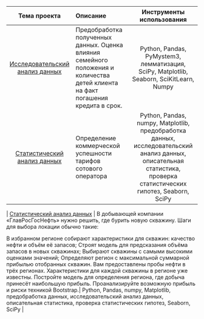 | Тема проекта | Описание | Инструменты использования | 
| :----------------------: | :---------------------- | :----------------------: |
| [Исследовательский анализ данных](https://github.com/mmrkl/-projects/blob/main/property_value_analysis/property.ipynb) | Предобработка полученных данных. Оценка влияния семейного положения и количества детей клиента на факт погашения кредита в срок. |Python, Pandas, PyMystem3, лемматизация, SciPy, Matplotlib, Seaborn, SciKitLearn, Numpy |
| [Статистический анализ данных](https://github.com/mmrkl/-projects/blob/main/research_on_statistics/statistic.ipynb) | Определение коммерческой успешности тарифов сотового оператора | Python, Pandas, numpy, Matplotlib, предобработка данных, исследовательский анализ данных, описательная статистика, проверка статистических гипотез, Seaborn, SciPy |

| [Статистический анализ данных](https://github.com/mmrkl/-projects/blob/main/research_on_statistics/statistic.ipynb) | В добывающей компании «ГлавРосГосНефть» нужно решить, где бурить новую скважину.
Шаги для выбора локации обычно такие:

В избранном регионе собирают характеристики для скважин: качество нефти и объём её запасов;
Строят модель для предсказания объёма запасов в новых скважинах;
Выбирают скважины с самыми высокими оценками значений;
Определяют регион с максимальной суммарной прибылью отобранных скважин.
Вам предоставлены пробы нефти в трёх регионах. Характеристики для каждой скважины в регионе уже известны. Постройте модель для определения региона, где добыча принесёт наибольшую прибыль. Проанализируйте возможную прибыль и риски техникой Bootstrap.| Python, Pandas, numpy, Matplotlib, предобработка данных, исследовательский анализ данных, описательная статистика, проверка статистических гипотез, Seaborn, SciPy |
